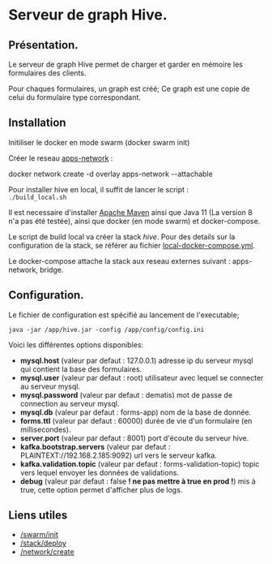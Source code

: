 # Serveur de graph Hive.

## Présentation.
Le serveur de graph Hive permet de charger et garder en mémoire les formulaires des clients.

Pour chaques formulaires, un graph est créé; Ce graph est une copie de celui du formulaire type correspondant.

## Installation
Initiliser le docker en mode swarm (docker swarm init)

Créer le reseau [apps-network](https://docs.docker.com/network/overlay/) :

docker network create -d overlay apps-network --attachable

Pour installer hive en local, il suffit de lancer le script :     
``./build_local.sh``

Il est necessaire d'installer [Apache Maven](https://maven.apache.org/) ainsi que Java 11 (La version 8 n'a pas été testée), ainsi que docker (en mode swarm) et docker-compose.

Le script de build local va créer la stack *hive*.
Pour des details sur la configuration de la stack, se référer au fichier [local-docker-compose.yml](./local-docker-compose.yml).

Le docker-compose attache la stack aux reseau externes suivant : apps-network, bridge.


## Configuration.
Le fichier de configuration est spécifié au lancement de l'executable;

``java -jar /app/hive.jar -config /app/config/config.ini``

Voici les différentes options disponibles:
 * **mysql.host** (valeur par defaut : 127.0.0.1) adresse ip du serveur mysql qui contient la base des formulaires.
 * **mysql.user** (valeur par defaut : root) utilisateur avec lequel se connecter au serveur mysql.
 * **mysql.password** (valeur par defaut : dematis) mot de passe de connection au serveur mysql.
 * **mysql.db** (valeur par defaut : forms-app) nom de la base de donnée.
 * **forms.ttl** (valeur par defaut : 60000) durée de vie d'un formulaire (en millisecondes).
 * **server.port** (valeur par defaut : 8001) port d'écoute du serveur hive.
 * **kafka.bootstrap.servers** (valeur par defaut : PLAINTEXT://192.168.2.185:9092) url vers le serveur kafka.
 * **kafka.validation.topic** (valeur par defaut : forms-validation-topic) topic vers lequel envoyer les données de validations.
 * **debug** (valeur par defaut : false **! ne pas mettre à true en prod !**) mis à true, cette option permet d'afficher plus de logs.


## Liens utiles  

 * [/swarm/init](https://docs.docker.com/engine/swarm/swarm-tutorial/create-swarm/)
 * [/stack/deploy](https://docs.docker.com/engine/reference/commandline/stack_deploy/)
 * [/network/create](https://docs.docker.com/network/overlay/)